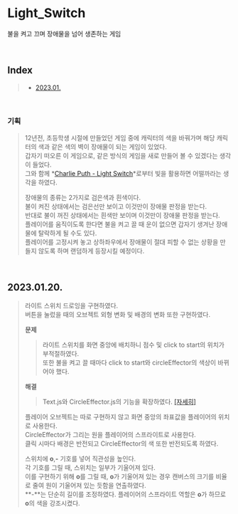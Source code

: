 # Light_Switch

불을 켜고 끄며 장애물을 넘어 생존하는 게임

<br/>

## Index

> - [2023.01.](#202301)

<br/>

### 기획

> 12년전, 초등학생 시절에 만들었던 게임 중에 캐릭터의 색을 바꿔가며 해당 캐릭터의 색과 같은 색의 벽이 장애물이 되는 게임이 있었다.  
> 갑자기 떠오른 이 게임으로, 같은 방식의 게임을 새로 만들어 볼 수 있겠다는 생각이 들었다.  
> 그와 함께 *[Charlie Puth - Light Switch](https://youtu.be/WFsAon_TWPQ)*로부터 빛을 활용하면 어떨까라는 생각을 하였다.
>
> 장애물의 종류는 2가지로 검은색과 흰색이다.  
> 불이 켜진 상태에서는 검은선만 보이고 이것만이 장애물 판정을 받는다.  
> 반대로 불이 꺼진 상태에서는 흰색만 보이며 이것만이 장애물 판정을 받는다.  
> 플레이어를 움직이도록 한다면 불을 켜고 끌 때 운이 없으면 갑자기 생겨난 장애물에 탈락하게 될 수도 있다.  
> 플레이어를 고정시켜 놓고 상하좌우에서 장애물이 절대 피할 수 없는 상황을 만들지 않도록 하며 랜덤하게 등장시킬 예정이다.

<br/>

## 2023.01.20.

> 라이트 스위치 드로잉을 구현하였다.  
> 버튼을 눌렀을 때의 오브젝트 외형 변화 및 배경의 변화 또한 구현하였다.
>
> **문제**
>
> > 라이트 스위치를 화면 중앙에 배치하니 점수 및 click to start의 위치가 부적절하였다.  
> > 또한 불을 켜고 끌 때마다 click to start와 circleEffector의 색상이 바뀌어야 했다.
>
> **해결**
>
> > Text.js와 CircleEffector.js의 기능을 확장하였다. [[자세히]](./essential.md/#20230120)
>
> 플레이어 오브젝트는 따로 구현하지 않고 화면 중앙의 좌표값을 플레이어의 위치로 사용한다.  
> CircleEffector가 그리는 원을 플레이어의 스프라이트로 사용한다.  
> 클릭 시마다 배경은 반전되고 CircleEffector의 색 또한 반전되도록 하였다.
>
> 스위치에 **o**,**-** 기호를 넣어 직관성을 높인다.  
> 각 기호를 그릴 때, 스위치는 일부가 기울어져 있다.  
> 이를 구현하기 위해 **o**를 그릴 때, **o**가 기울어져 있는 경우 캔버스의 크기를 비율로 줄여 원이 기울어져 있는 듯함을 연출하였다.  
> **-**는 단순히 길이를 조정하였다.
> 플레이어의 스프라이트 역할은 **o**가 하므로 **o**의 색을 강조시켰다.
